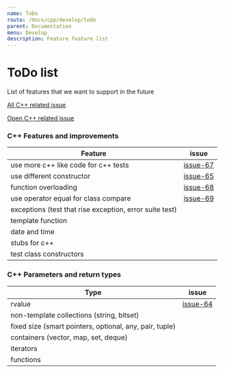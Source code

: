 ```yaml
---
name: ToDo
route: /docs/cpp/develop/todo
parent: Documentation
menu: Develop
description: Feature feature list
---
```


# ToDo list

List of features that we want to support in the future

[All C++ related issue](https://github.com/UnitTestBot/UTBotCpp/issues?q=label%3Acpp)

[Open C++ related issue](https://github.com/UnitTestBot/UTBotCpp/labels/cpp)

### C++ Features and improvements

| Feature                                                 | issue                                                         |
|---------------------------------------------------------|---------------------------------------------------------------|
| use more c++ like code for c++ tests                    | [issue-67](https://github.com/UnitTestBot/UTBotCpp/issues/67) |
| use different constructor                               | [issue-65](https://github.com/UnitTestBot/UTBotCpp/issues/65) |
| function overloading                                    | [issue-68](https://github.com/UnitTestBot/UTBotCpp/issues/68) |
| use operator equal for class compare                    | [issue-69](https://github.com/UnitTestBot/UTBotCpp/issues/69) |
| exceptions (test that rise exception, error suite test) |                                                               |
| template function                                       |                                                               |
| date and time                                           |                                                               |
| stubs for c++                                           |                                                               |
| test class constructors                                 |                                                               |

### C++ Parameters and return types

| Type                                                    | issue                                                         |
|---------------------------------------------------------|---------------------------------------------------------------|
| rvalue                                                  | [issue-64](https://github.com/UnitTestBot/UTBotCpp/issues/64) |
| non-template collections (string, bitset)               |                                                               |
| fixed size (smart pointers, optional, any, pair, tuple) |                                                               |
| containers (vector, map, set, deque)                    |                                                               |
| iterators                                               |                                                               |
| functions                                               |                                                               |
  